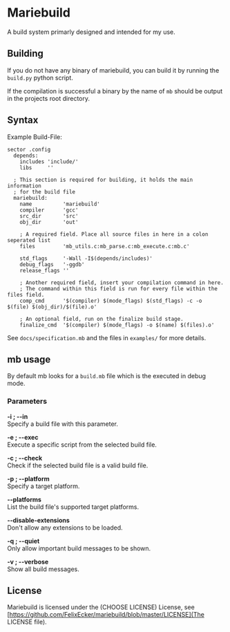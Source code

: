 # Mariebuild
A build system primarly designed and intended for my use.

## Building
If you do not have any binary of mariebuild, you can build it by running the
`build.py` python script.

If the compilation is successful a binary by the name of `mb` should be output
in the projects root directory.

## Syntax
Example Build-File:
```
sector .config
  depends:
    includes 'include/'
    libs     ''

  ; This section is required for building, it holds the main information
  ; for the build file
  mariebuild:
    name          'mariebuild'
    compiler      'gcc'
    src_dir       'src'
    obj_dir       'out'
 
    ; A required field. Place all source files in here in a colon seperated list
    files         'mb_utils.c:mb_parse.c:mb_execute.c:mb.c'

    std_flags     '-Wall -I$(depends/includes)'
    debug_flags   '-ggdb'
    release_flags ''
 
    ; Another required field, insert your compilation command in here.
    ; The command within this field is run for every file within the files field.
    comp_cmd      '$(compiler) $(mode_flags) $(std_flags) -c -o $(file) $(obj_dir)/$(file).o'

    ; An optional field, run on the finalize build stage.
    finalize_cmd  '$(compiler) $(mode_flags) -o $(name) $(files).o'
```

See `docs/specification.mb` and the files in `examples/` for more details.

## mb usage
By default mb looks for a `build.mb` file which is the executed in debug mode.

### Parameters
**-i ; --in** <br>
Specify a build file with this parameter.

**-e ; --exec** <br>
Execute a specific script from the selected build file.

**-c ; --check** <br>
Check if the selected build file is a valid build file.

**-p ; --platform** <br>
Specify a target platform.

**--platforms** <br>
List the build file's supported target platforms.

**--disable-extensions** <br>
Don't allow any extensions to be loaded.

**-q ; --quiet** <br>
Only allow important build messages to be shown.

**-v ; --verbose** <br>
Show all build messages.

## License
Mariebuild is licensed under the (CHOOSE LICENSE) License, see
[https://github.com/FelixEcker/mariebuild/blob/master/LICENSE](The LICENSE file).
